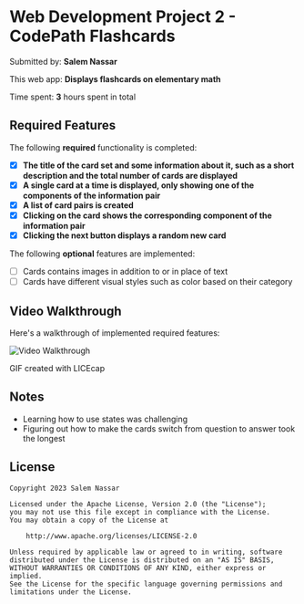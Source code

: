 # Web Development Project 2 - CodePath Flashcards

Submitted by: **Salem Nassar**

This web app: **Displays flashcards on elementary math**

Time spent: **3** hours spent in total

## Required Features

The following **required** functionality is completed:

-   [x] **The title of the card set and some information about it, such as a short description and the total number of cards are displayed**
-   [x] **A single card at a time is displayed, only showing one of the components of the information pair**
-   [x] **A list of card pairs is created**
-   [x] **Clicking on the card shows the corresponding component of the information pair**
-   [x] **Clicking the next button displays a random new card**

The following **optional** features are implemented:

-   [ ] Cards contains images in addition to or in place of text
-   [ ] Cards have different visual styles such as color based on their category

## Video Walkthrough

Here's a walkthrough of implemented required features:

<img src='https://imgur.com/fxwmAaA.gif' title='Video Walkthrough' width='' alt='Video Walkthrough' />

GIF created with LICEcap

## Notes

-   Learning how to use states was challenging
-   Figuring out how to make the cards switch from question to answer took the longest

## License

    Copyright 2023 Salem Nassar

    Licensed under the Apache License, Version 2.0 (the "License");
    you may not use this file except in compliance with the License.
    You may obtain a copy of the License at

        http://www.apache.org/licenses/LICENSE-2.0

    Unless required by applicable law or agreed to in writing, software
    distributed under the License is distributed on an "AS IS" BASIS,
    WITHOUT WARRANTIES OR CONDITIONS OF ANY KIND, either express or implied.
    See the License for the specific language governing permissions and
    limitations under the License.
